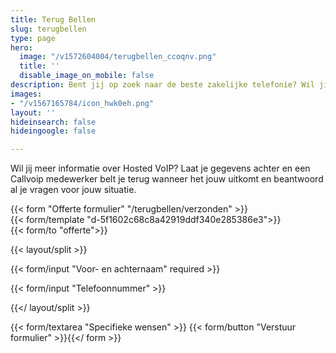 ```yaml
---
title: Terug Bellen
slug: terugbellen
type: page
hero:
  image: "/v1572604004/terugbellen_ccoqnv.png"
  title: ''
  disable_image_on_mobile: false
description: Bent jij op zoek naar de beste zakelijke telefonie? Wil jij informatie over Hosted VoIP voor jouw sitautie? Laat je gegevens achter en een Callvoip medewerker neemt contact met je op.
images:
- "/v1567165784/icon_hwk0eh.png"
layout: ''
hideinsearch: false
hideingoogle: false

---
```

Wil jij meer informatie over Hosted VoIP? Laat je gegevens achter en een Callvoip medewerker belt je terug wanneer het jouw uitkomt en beantwoord al je vragen voor jouw situatie.

{{< form "Offerte formulier" "/terugbellen/verzonden" >}}  
{{< form/template "d-5f1602c68c8a42919ddf340e285386e3">}}  
{{< form/to "offerte">}}

{{< layout/split >}}

{{< form/input "Voor- en achternaam" required >}}

{{< form/input "Telefoonnummer" >}}

{{</ layout/split >}}

{{< form/textarea "Specifieke wensen" >}} {{< form/button "Verstuur formulier" >}}{{</ form >}}
